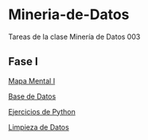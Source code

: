 # Mineria-de-Datos
Tareas de la clase Minería de Datos 003

## Fase I

[Mapa Mental I](https://github.com/dayanareyesj/Mineria-de-Datos/blob/main/MapaMental_1_1812288.pdf)

[Base de Datos](https://github.com/LeslieSosa/Mineria-de-Datos-003/blob/main/Ej1_BasesDatos_Equipo_2.pdf)

[Ejercicios de Python](https://github.com/dayanareyesj/Mineria-de-Datos/blob/main/_Ej_Python_1812288.ipynb)

[Limpieza de Datos](https://github.com/LeslieSosa/Mineria-de-Datos-003/blob/main/Ej_Limpieza_Equipo2.ipynb)
